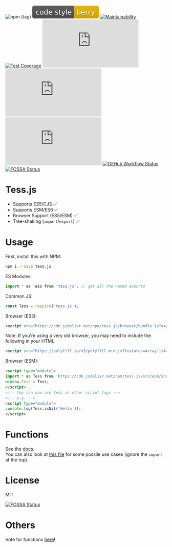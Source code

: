 ![npm (tag)](https://img.shields.io/npm/v/tess.js/latest)
[![Code Style](https://github.com/DET171/eslint-config-berry/raw/master/code-style.svg)](https://www.npmjs.com/package/eslint-config-berry)
[![Maintainability](https://api.codeclimate.com/v1/badges/4e62e1fd2411b5a42cc8/maintainability)](https://codeclimate.com/github/DET171/Tess.js/maintainability)
[![Test Coverage](https://api.codeclimate.com/v1/badges/4e62e1fd2411b5a42cc8/test_coverage)](https://codeclimate.com/github/DET171/Tess.js/test_coverage)
[![npm](https://img.shields.io/npm/dt/tess.js?style=flat-square)](https://www.npmjs.com/package/tess.js)
![Browser bundle size](https://img.shields.io/github/size/DET171/Tess.js/browser/bundle.js?label=Bundle%20file%20size&style=flat-square)
[![jsDelivr hits (npm)](https://img.shields.io/jsdelivr/npm/hy/tess.js?style=flat-square)](https://cdn.jsdelivr.net/npm/tess.js/)
[![GitHub Workflow Status](https://img.shields.io/github/workflow/status/DET171/Tess.js/CI?style=flat-square)](https://github.com/DET171/Tess.js)
[![FOSSA Status](https://app.fossa.com/api/projects/git%2Bgithub.com%2FDET171%2FTess.js.svg?type=shield)](https://app.fossa.com/projects/git%2Bgithub.com%2FDET171%2FTess.js?ref=badge_shield)
# Tess.js
* Supports ES5/CJS ✅
* Supports ESM/ES6 ✅
* Browser Support (ES5/ESM) ✅
* Tree-shaking (`import`/`export`) ✅


# Usage
First, install this with NPM:
```sh
npm i --save tess.js
```
ES Modules:
```js
import * as Tess from 'tess.js'; // get all the named exports
```

Common JS:
```js
const Tess = require('tess.js');
```

Browser (ES5):
```html
<script src="https://cdn.jsdelivr.net/npm/tess.js/browser/bundle.js"></script>
```
Note: If you're using a very old browser, you may need to include the following in your HTML
```html
<script src="https://polyfill.io/v3/polyfill.min.js?features=Array.isArray,Array.prototype.copyWithin,Array.prototype.fill,Array.prototype.filter,Array.prototype.indexOf,Array.prototype.keys,Array.prototype.lastIndexOf,Array.prototype.reduce,Array.prototype.sort,ArrayBuffer,console,DataView,Function.prototype.bind,Map,Number.isInteger,Object.defineProperty,Object.keys,Object.setPrototypeOf,Promise,Reflect,Reflect.construct,Set,String.prototype.repeat,String.prototype.trim,Symbol,Symbol.for,Symbol.toPrimitive,Uint8Array,WeakMap,WeakSet"></script>
```
Browser (ESM):
```html
<script type="module">
import * as Tess from 'https://cdn.jsdelivr.net/npm/tess.js/src/esm/index.js';
window.Tess = Tess;
</script>
<!-- You can now use Tess in other script tags -->
<!-- e.g. -->
<script type="module">
console.log(Tess.isNil('Hello'));
</script>
```

# Functions
See the [docs](https://tess.js.org/). <br>
You can also look at [this file](https://github.com/DET171/Tess.js/blob/master/test/es6.mjs) for some possile use cases (ignore the `import` at the top).

# License
MIT


[![FOSSA Status](https://app.fossa.com/api/projects/git%2Bgithub.com%2FDET171%2FTess.js.svg?type=large)](https://app.fossa.com/projects/git%2Bgithub.com%2FDET171%2FTess.js?ref=badge_large)

# Others
Vote for functions [here](https://forms.gle/t2tjVfxjUuVb1LVS7)!
